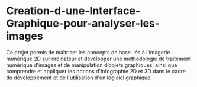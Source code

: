 # Creation-d-une-Interface-Graphique-pour-analyser-les-images
Ce projet permis de maîtriser les concepts de base liés à l’imagerie numérique 2D sur ordinateur et développer une méthodologie de traitement numérique d'images et de manipulation d’objets graphiques, ainsi que comprendre et appliquer les notions d'infographie 2D et 3D dans le cadre du développement et de l'utilisation d'un logiciel graphique.
